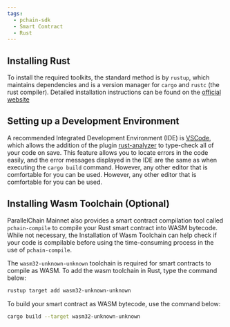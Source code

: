 ```yaml
---
tags:
  - pchain-sdk
  - Smart Contract
  - Rust 
---
```


## Installing Rust

To install the required toolkits, the standard method is by `rustup`, which maintains dependencies and is a version manager for `cargo` and `rustc` (the rust compiler). Detailed installation instructions can be found on the [official website](https://www.rust-lang.org/tools/install)

## Setting up a Development Environment

A recommended Integrated Development Environment (IDE) is [VSCode](https://code.visualstudio.com/), which allows the addition of the plugin [rust-analyzer](https://marketplace.visualstudio.com/items?itemName=matklad.rust-analyzer) to type-check all of your code on save. This feature allows you to locate errors in the code easily, and the error messages displayed in the IDE are the same as when executing the `cargo build` command. However, any other editor that is comfortable for you can be used. However, any other editor that is comfortable for you can be used.

## Installing Wasm Toolchain (Optional)

ParallelChain Mainnet also provides a smart contract compilation tool called `pchain-compile` to compile your Rust smart contract into WASM bytecode. While not necessary, the Installation of Wasm Toolchain can help check if your code is compilable before using the time-consuming process in the use of `pchain-compile`.

The `wasm32-unknown-unknown` toolchain is required for smart contracts to compile as WASM. To add the wasm toolchain in Rust, type the command below:
```bash
rustup target add wasm32-unknown-unknown
```

To build your smart contract as WASM bytecode, use the command below:
```bash
cargo build --target wasm32-unknown-unknown
```